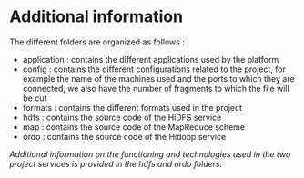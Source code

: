 # Additional information

The different folders are organized as follows :
- application : contains the different applications used by the platform
- config : contains the different configurations related to the project, for example the name of the machines used and the ports to which they are connected, we also have the number of fragments to which the file will be cut
- formats : contains the different formats used in the project 
- hdfs : contains the source code of the HiDFS service
- map : contains the source code of the MapReduce scheme
- ordo : contains the source code of the Hidoop service

_Additional information on the functioning and technologies used in the two project services is provided in the hdfs and ordo folders._
